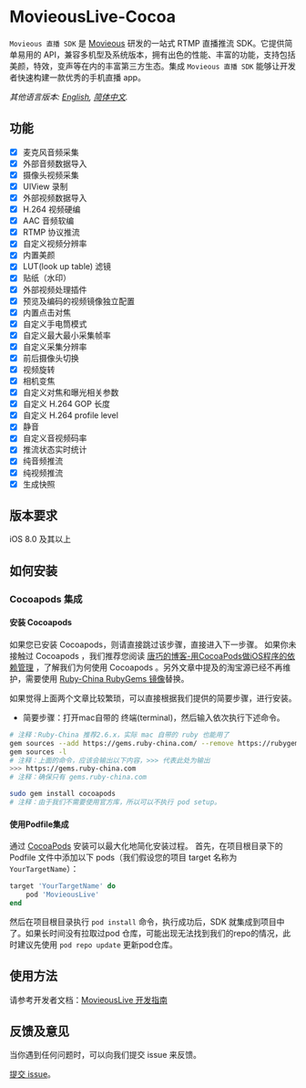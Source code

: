 # MovieousLive-Cocoa

`Movieous 直播 SDK` 是 [Movieous](https://movieous.cn) 研发的一站式 RTMP 直播推流 SDK。它提供简单易用的 API，兼容多机型及系统版本，拥有出色的性能、丰富的功能，支持包括美颜，特效，变声等在内的丰富第三方生态。集成 `Movieous 直播 SDK` 能够让开发者快速构建一款优秀的手机直播 app。

*其他语言版本: [English](README.md), [简体中文](README.zh-cn.md).*

## 功能

- [x] 麦克风音频采集
- [x] 外部音频数据导入
- [x] 摄像头视频采集
- [x] UIView 录制
- [x] 外部视频数据导入
- [x] H.264 视频硬编
- [x] AAC 音频软编
- [x] RTMP 协议推流
- [x] 自定义视频分辨率
- [x] 内置美颜
- [x] LUT(look up table) 滤镜
- [x] 贴纸（水印）
- [x] 外部视频处理插件
- [x] 预览及编码的视频镜像独立配置
- [x] 内置点击对焦
- [x] 自定义手电筒模式
- [x] 自定义最大最小采集帧率
- [x] 自定义采集分辨率
- [x] 前后摄像头切换
- [x] 视频旋转
- [x] 相机变焦
- [x] 自定义对焦和曝光相关参数
- [x] 自定义 H.264 GOP 长度
- [x] 自定义 H.264 profile level
- [x] 静音
- [x] 自定义音视频码率
- [x] 推流状态实时统计
- [x] 纯音频推流
- [x] 纯视频推流
- [x] 生成快照

## 版本要求

iOS 8.0 及其以上

## 如何安装

### Cocoapods 集成

#### 安装 Cocoapods

如果您已安装 Cocoapods，则请直接跳过该步骤，直接进入下一步骤。
如果你未接触过 Cocoapods ，我们推荐您阅读 [唐巧的博客-用CocoaPods做iOS程序的依赖管理](https://blog.devtang.com/2014/05/25/use-cocoapod-to-manage-ios-lib-dependency/ "用CocoaPods做iOS程序的依赖管理") ，了解我们为何使用 Cocoapods 。另外文章中提及的淘宝源已经不再维护，需要使用 [Ruby-China RubyGems 镜像](https://gems.ruby-china.com/)替换。

如果觉得上面两个文章比较繁琐，可以直接根据我们提供的简要步骤，进行安装。
* 简要步骤：打开mac自带的 终端(terminal)，然后输入依次执行下述命令。

```bash
# 注释：Ruby-China 推荐2.6.x，实际 mac 自带的 ruby 也能用了
gem sources --add https://gems.ruby-china.com/ --remove https://rubygems.org/
gem sources -l
# 注释：上面的命令，应该会输出以下内容，>>> 代表此处为输出
>>> https://gems.ruby-china.com
# 注释：确保只有 gems.ruby-china.com

sudo gem install cocoapods
# 注释：由于我们不需要使用官方库，所以可以不执行 pod setup。
```

#### 使用Podfile集成

通过 [CocoaPods](https://cocoapods.org/) 安装可以最大化地简化安装过程。
首先，在项目根目录下的 Podfile 文件中添加以下 pods（我们假设您的项目 target 名称为 `YourTargetName`）：

```ruby
target 'YourTargetName' do
    pod 'MovieousLive'
end
```

然后在项目根目录执行 `pod install` 命令，执行成功后，SDK 就集成到项目中了。如果长时间没有拉取过pod 仓库，可能出现无法找到我们的repo的情况，此时建议先使用 `pod repo update` 更新pod仓库。

## 使用方法

请参考开发者文档：[MovieousLive 开发指南](https://developer.movieous.cn/#/iOS_Live)

## 反馈及意见

当你遇到任何问题时，可以向我们提交 issue 来反馈。

[提交 issue](https://github.com/movieous-team/MovieousLive-Cocoa-Release/issues)。